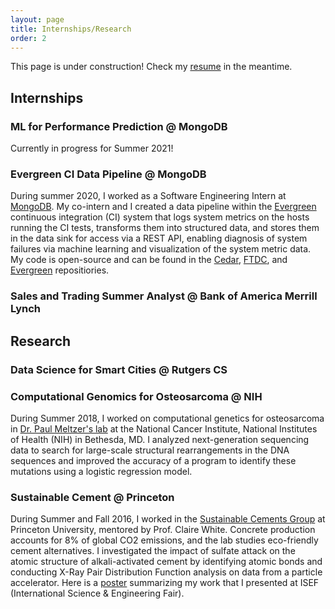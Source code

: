 ```yaml
---
layout: page
title: Internships/Research
order: 2
---
```

This page is under construction! Check my [resume](https://maravichandran.github.io/Maya_Ravichandran_Resume.pdf) in the meantime.

## Internships

### ML for Performance Prediction @ MongoDB
Currently in progress for Summer 2021!

### Evergreen CI Data Pipeline @ MongoDB
During summer 2020, I worked as a Software Engineering Intern at [MongoDB](https://www.mongodb.com/). My co-intern and I created a data pipeline within the [Evergreen](https://github.com/evergreen-ci) continuous integration (CI) system that logs system metrics on the hosts running the CI tests, transforms them into structured data, and stores them in the data sink for access via a REST API, enabling diagnosis of system failures via machine learning and visualization of the system metric data. My code is open-source and can be found in the [Cedar](https://github.com/evergreen-ci/cedar/commits?author=maravichandran), [FTDC](https://github.com/mongodb/ftdc/commits?author=maravichandran), and [Evergreen](https://github.com/evergreen-ci/evergreen/commits?author=maravichandran) repositiories. 

### Sales and Trading Summer Analyst @ Bank of America Merrill Lynch

## Research

### Data Science for Smart Cities @ Rutgers CS

### Computational Genomics for Osteosarcoma @ NIH
During Summer 2018, I worked on computational genetics for osteosarcoma in [Dr. Paul Meltzer's lab](https://ccr.cancer.gov/staff-directory/paul-s-meltzer) at the National Cancer Institute, National Institutes of Health (NIH) in Bethesda, MD. I analyzed next-generation sequencing data to search for large-scale structural rearrangements in the DNA sequences and improved the accuracy of a program to identify these mutations using a logistic regression model.

### Sustainable Cement @ Princeton
During Summer and Fall 2016, I worked in the [Sustainable Cements Group](http://white.princeton.edu/) at Princeton University, mentored by Prof. Claire White. Concrete production accounts for 8% of global CO2 emissions, and the lab studies eco-friendly cement alternatives. I investigated the impact of sulfate attack on the atomic structure of alkali-activated cement by identifying atomic bonds and conducting X-Ray Pair Distribution Function analysis on data from a particle accelerator. Here is a [poster](https://maravichandran.github.io/ISEF_poster.pdf) summarizing my work that I presented at ISEF (International Science & Engineering Fair). 

